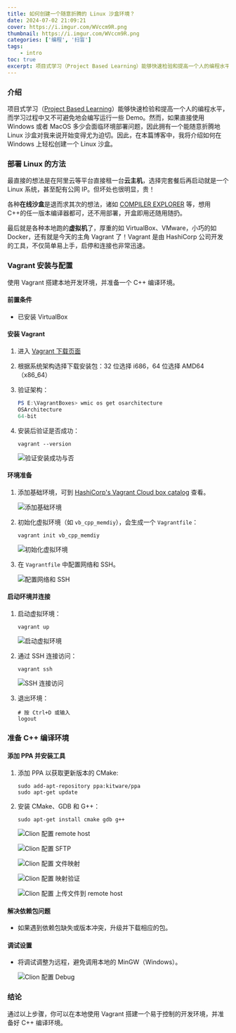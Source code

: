 ```yaml
---
title: 如何创建一个随意折腾的 Linux 沙盒环境？
date: 2024-07-02 21:09:21
cover: https://i.imgur.com/WVccm9R.png
thumbnail: https://i.imgur.com/WVccm9R.png
categories: ['编程', '扫盲']
tags:
    - intro
toc: true
excerpt: 项目式学习（Project Based Learning）能够快速检验和提高一个人的编程水平，而学习过程中又不可避免地会编写运行一些 Demo。然而，如果直接使用 Windows 或者 MacOS 多少会面临环境部署问题，因此拥有一个能随意折腾地 Linux 沙盒对我来说开始变得尤为迫切。因此，在本篇博客中，我将介绍如何在 Windows 上轻松创建一个 Linux 沙盒。
---
```


### 介绍

项目式学习（[Project Based Learning](https://github.com/practical-tutorials/project-based-learning?tab=readme-ov-file#project-based-learning)）能够快速检验和提高一个人的编程水平，而学习过程中又不可避免地会编写运行一些 Demo。然而，如果直接使用 Windows 或者 MacOS 多少会面临环境部署问题，因此拥有一个能随意折腾地 Linux 沙盒对我来说开始变得尤为迫切。因此，在本篇博客中，我将介绍如何在 Windows 上轻松创建一个 Linux 沙盒。

### 部署 Linux 的方法

最直接的想法是在阿里云等平台直接租一台**云主机**，选择完套餐后再启动就是一个 Linux 系统，甚至配有公网 IP。但坏处也很明显，贵！

各种**在线沙盒**是退而求其次的想法，诸如 [COMPILER EXPLORER](https://godbolt.org/) 等，想用 C++的任一版本编译器都可，还不用部署，开盒即用还随用随扔。

最后就是各种本地跑的**虚拟机**了，厚重的如 VirtualBox、VMware，小巧的如 Docker，还有就是今天的主角 Vagrant 了！Vagrant 是由 HashiCorp 公司开发的工具，不仅简单易上手，启停和连接也非常迅速。

### Vagrant 安装与配置

使用 Vagrant 搭建本地开发环境，并准备一个 C++ 编译环境。

#### 前置条件

- 已安装 VirtualBox

#### 安装 Vagrant

1. 进入 [Vagrant 下载页面](https://developer.hashicorp.com/vagrant/install)
2. 根据系统架构选择下载安装包：32 位选择 i686，64 位选择 AMD64（x86_64）
3. 验证架构：

    ```powershell
    PS E:\VagrantBoxes> wmic os get osarchitecture
    OSArchitecture
    64-bit
    ```

4. 安装后验证是否成功：

    ```shell
    vagrant --version
    ```

    ![验证安装成功与否](https://i.imgur.com/wm37wRH.png)

#### 环境准备

1. 添加基础环境，可到 [HashiCorp's Vagrant Cloud box catalog](https://app.vagrantup.com/boxes/search) 查看。

    ![添加基础环境](https://i.imgur.com/kYntQXC.png)

2. 初始化虚拟环境（如 `vb_cpp_memdiy`），会生成一个 `Vagrantfile`：

    ```shell
    vagrant init vb_cpp_memdiy
    ```

    ![初始化虚拟环境](https://i.imgur.com/KTk4b5U.png)

3. 在 `Vagrantfile` 中配置网络和 SSH。

    ![配置网络和 SSH](https://i.imgur.com/uJ3jwkg.png)

#### 启动环境并连接

1. 启动虚拟环境：

    ```shell
    vagrant up
    ```

    ![启动虚拟环境](https://i.imgur.com/mMCcKsx.png)

2. 通过 SSH 连接访问：

    ```shell
    vagrant ssh
    ```

    ![SSH 连接访问](https://i.imgur.com/PLCmcrs.png)

3. 退出环境：

    ```shell
    # 按 Ctrl+D 或输入
    logout
    ```

### 准备 C++ 编译环境

#### 添加 PPA 并安装工具

1. 添加 PPA 以获取更新版本的 CMake:

    ```shell
    sudo add-apt-repository ppa:kitware/ppa
    sudo apt-get update
    ```

2. 安装 CMake、GDB 和 G++：

    ```shell
    sudo apt-get install cmake gdb g++
    ```

    ![Clion 配置 remote host](https://i.imgur.com/aN5j2rW.png)

    ![Clion 配置 SFTP](https://i.imgur.com/aN5j2rW.png)

    ![Clion 配置 文件映射](https://i.imgur.com/X3x6w5C.png)

    ![Clion 配置 映射验证](https://i.imgur.com/TcQEenU.png)

    ![Clion 配置 上传文件到 remote host](https://i.imgur.com/ftDuwWC.png)

#### 解决依赖包问题

- 如果遇到依赖包缺失或版本冲突，升级并下载相应的包。

#### 调试设置

- 将调试调整为远程，避免调用本地的 MinGW（Windows）。

    ![Clion 配置 Debug](https://i.imgur.com/a0drG6y.png)

### 结论

通过以上步骤，你可以在本地使用 Vagrant 搭建一个易于控制的开发环境，并准备好 C++ 编译环境。
